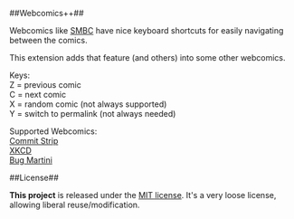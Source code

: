 ##Webcomics++##


Webcomics like [SMBC](http://www.smbc-comics.com/) have nice keyboard shortcuts for easily navigating between the comics.  

This extension adds that feature (and others) into some other webcomics.

Keys:  
Z = previous comic  
C = next comic  
X = random comic (not always supported)  
Y = switch to permalink (not always needed)  

Supported Webcomics:  
[Commit Strip](www.commitstrip.com)  
[XKCD](www.xkcd.com)  
[Bug Martini](www.bugmartini.com)


##License##

**This project** is released under the [MIT license](https://tldrlegal.com/license/mit-license#fulltext).  It's a very loose license, allowing liberal reuse/modification.